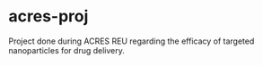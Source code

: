 # acres-proj
Project done during ACRES REU regarding the efficacy of targeted nanoparticles for drug delivery.
